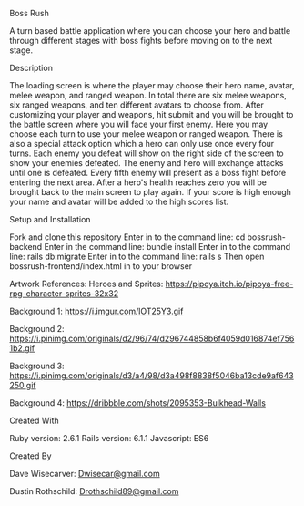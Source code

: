 Boss Rush

A turn based battle application where you can choose your hero and battle through different stages with boss fights before moving on to the next stage.

Description


The loading screen is where the player may choose their hero name, avatar, melee weapon, and ranged weapon. In total there are six melee weapons, six ranged weapons, and ten different avatars to choose from. After customizing your player and weapons, hit submit and you will be brought to the battle screen where you will face your first enemy. Here you may choose each turn to use your melee weapon or ranged weapon. There is also a special attack option which a hero can only use once every four turns. Each enemy you defeat will show on the right side of the screen to show your enemies defeated. The enemy and hero will exchange attacks until one is defeated. Every fifth enemy will present as a boss fight before entering the next area. After a hero's health reaches zero you will be brought back to the main screen to play again. If your score is high enough your name and avatar will be added to the high scores list.

Setup and Installation


Fork and clone this repository
Enter in to the command line: cd bossrush-backend
Enter in the command line: bundle install
Enter in to the command line: rails db:migrate
Enter in to the command line: rails s
Then open bossrush-frontend/index.html in to your browser



Artwork References:
Heroes and Sprites: https://pipoya.itch.io/pipoya-free-rpg-character-sprites-32x32


Background 1: https://i.imgur.com/lOT25Y3.gif


Background 2: https://i.pinimg.com/originals/d2/96/74/d296744858b6f4059d016874ef7561b2.gif


Background 3: https://i.pinimg.com/originals/d3/a4/98/d3a498f8838f5046ba13cde9af643250.gif



Background 4: https://dribbble.com/shots/2095353-Bulkhead-Walls



Created With

Ruby version: 2.6.1
Rails version: 6.1.1
Javascript: ES6

Created By

Dave Wisecarver: Dwisecar@gmail.com


Dustin Rothschild: Drothschild89@gmail.com
